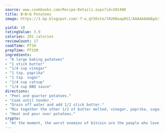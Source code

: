 ```yaml
---
source: www.cookbooks.com/Recipe-Details.aspx?id=101408
title: B~B~Q Potatoes
image: https://1.bp.blogspot.com/-f-w_qY3Osto/YA2H0aap8SI/AAAAAAAABg4/17myAO5s9b8JksYvWDXpYkaDlcY0g6k_gCLcBGAsYHQ/s296/3.png

yield: 10
ratingValue: 3.9
calories: 201 calories
reviewCount: 17
cookTime: PT1H
prepTime: PT31M
ingredients:
- "6 large baking potatoes"
- "1 stick butter"
- "1/4 cup vinegar"
- "1 tsp. paprika"
- "1 tsp. sugar"
- "1/4 cup catsup"
- "1/4 cup BBQ sauce"
directions:
- "Peel and quarter potatoes."
- "Cook until tender."
- "Drain off water and add 1/2 stick butter."
- "Mix together the other 1/2 of butter melted, vinegar, paprika, sugar, catsup and BBQ sauce."
- "Heat and pour over potatoes."
crypto:
- "At the moment, the worst enemies of bitcoin are the people who love bitcoin."
---
```

